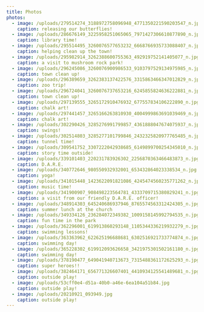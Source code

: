 ```yaml
---
title: Photos
photos:
  - image: /uploads/279514274_3188972758096948_4771350221590203547_n.jpg
    caption: releasing our butterflies!
  - image: /uploads/286676149_3225958251065065_7971427306610877890_n.jpg
    caption: library time!
  - image: /uploads/295514495_3260076577653232_6668766935733088407_n.jpg
    caption: helping clean up the town!
  - image: /uploads/295982914_3262388600755363_492919752141405077_n.jpg
    caption: a visit to mushroom rock park!
  - image: /uploads/296245086_3260076900986533_9103797529134975985_n.jpg
    caption: town clean up!
  - image: /uploads/296389659_3262383137422576_3315863466347012829_n.jpg
    caption: zoo trip!
  - image: /uploads/296724041_3260076737653216_6245855824636222881_n.jpg
    caption: town clean up!
  - image: /uploads/297139555_3265172910476932_677557834106222890_n.jpg
    caption: chalk art!
  - image: /uploads/297441457_3265166263810930_4004999863691039469_n.jpg
    caption: chalk art!
  - image: /uploads/302290426_3285276991799857_4361888047674075937_n.jpg
    caption: swings!
  - image: /uploads/302514803_3285277101799846_2432325820977765485_n.jpg
    caption: tunnel time!
  - image: /uploads/309541752_3307222042938685_6149899700254345010_n.jpg
    caption: story time outside!
  - image: /uploads/339101403_220231783926302_2256870363466483873_n.jpg
    caption: D.A.R.E.
  - image: /uploads/340772646_980550932932001_653432864023338534_n.jpg
    caption: yoga!
  - image: /uploads/341015448_1423622091821086_4245474560235771262_n.jpg
    caption: music time!
  - image: /uploads/341900907_908498223564781_4333709715380829241_n.jpg
    caption: a visit from our friendly D.A.R.E. officer!
  - image: /uploads/348914303_645240686937946_8765574563312424305_n.jpg
    caption: summer lunch at the church
  - image: /uploads/349334126_236284072349382_1009158145992794535_n.jpg
    caption: fun time in the park
  - image: /uploads/362296001_619913860293148_1105344336219932279_n.jpg
    caption: swimming lessons!
  - image: /uploads/363363962_622625196688681_6302516921733774874_n.jpg
    caption: swimming day!
  - image: /uploads/365228302_619912093626658_3421975301502161180_n.jpg
    caption: swimming day!
  - image: /uploads/378190477_649041940713673_7315488361172625293_n.jpg
    caption: super heroes!!
  - image: /uploads/382464171_656771326607401_4410934125541489681_n.jpg
    caption: outside play!
  - image: /uploads/53cff0e4-d51a-40b0-a46e-6ea104a51b84.jpg
    caption: outside play!
  - image: /uploads/20210921_093949.jpg
    caption: outside play!
---
```

